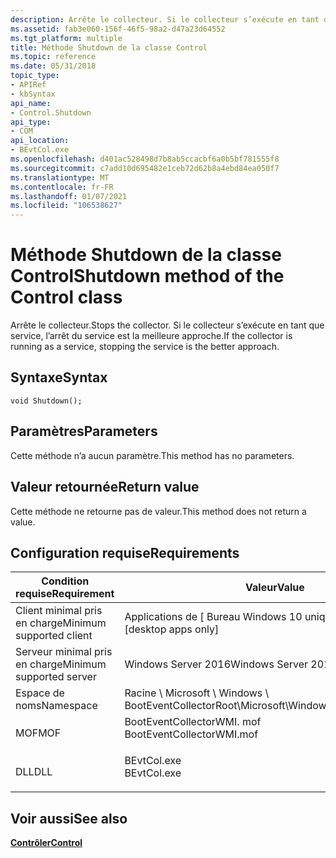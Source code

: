 ```yaml
---
description: Arrête le collecteur. Si le collecteur s’exécute en tant que service, l’arrêt du service est la meilleure approche.
ms.assetid: fab3e060-156f-46f5-98a2-d47a23d64552
ms.tgt_platform: multiple
title: Méthode Shutdown de la classe Control
ms.topic: reference
ms.date: 05/31/2018
topic_type:
- APIRef
- kbSyntax
api_name:
- Control.Shutdown
api_type:
- COM
api_location:
- BEvtCol.exe
ms.openlocfilehash: d401ac528498d7b8ab5ccacbf6a0b5bf781555f8
ms.sourcegitcommit: c7add10d695482e1ceb72d62b8a4ebd84ea050f7
ms.translationtype: MT
ms.contentlocale: fr-FR
ms.lasthandoff: 01/07/2021
ms.locfileid: "106538627"
---
```

# <a name="shutdown-method-of-the-control-class"></a><span data-ttu-id="42a1f-104">Méthode Shutdown de la classe Control</span><span class="sxs-lookup"><span data-stu-id="42a1f-104">Shutdown method of the Control class</span></span>

<span data-ttu-id="42a1f-105">Arrête le collecteur.</span><span class="sxs-lookup"><span data-stu-id="42a1f-105">Stops the collector.</span></span> <span data-ttu-id="42a1f-106">Si le collecteur s’exécute en tant que service, l’arrêt du service est la meilleure approche.</span><span class="sxs-lookup"><span data-stu-id="42a1f-106">If the collector is running as a service, stopping the service is the better approach.</span></span>

## <a name="syntax"></a><span data-ttu-id="42a1f-107">Syntaxe</span><span class="sxs-lookup"><span data-stu-id="42a1f-107">Syntax</span></span>


```mof
void Shutdown();
```



## <a name="parameters"></a><span data-ttu-id="42a1f-108">Paramètres</span><span class="sxs-lookup"><span data-stu-id="42a1f-108">Parameters</span></span>

<span data-ttu-id="42a1f-109">Cette méthode n’a aucun paramètre.</span><span class="sxs-lookup"><span data-stu-id="42a1f-109">This method has no parameters.</span></span>

## <a name="return-value"></a><span data-ttu-id="42a1f-110">Valeur retournée</span><span class="sxs-lookup"><span data-stu-id="42a1f-110">Return value</span></span>

<span data-ttu-id="42a1f-111">Cette méthode ne retourne pas de valeur.</span><span class="sxs-lookup"><span data-stu-id="42a1f-111">This method does not return a value.</span></span>

## <a name="requirements"></a><span data-ttu-id="42a1f-112">Configuration requise</span><span class="sxs-lookup"><span data-stu-id="42a1f-112">Requirements</span></span>



| <span data-ttu-id="42a1f-113">Condition requise</span><span class="sxs-lookup"><span data-stu-id="42a1f-113">Requirement</span></span> | <span data-ttu-id="42a1f-114">Valeur</span><span class="sxs-lookup"><span data-stu-id="42a1f-114">Value</span></span> |
|-------------------------------------|------------------------------------------------------------------------------------------------------|
| <span data-ttu-id="42a1f-115">Client minimal pris en charge</span><span class="sxs-lookup"><span data-stu-id="42a1f-115">Minimum supported client</span></span><br/> | <span data-ttu-id="42a1f-116">Applications de \[ Bureau Windows 10 uniquement\]</span><span class="sxs-lookup"><span data-stu-id="42a1f-116">Windows 10 \[desktop apps only\]</span></span><br/>                                                          |
| <span data-ttu-id="42a1f-117">Serveur minimal pris en charge</span><span class="sxs-lookup"><span data-stu-id="42a1f-117">Minimum supported server</span></span><br/> | <span data-ttu-id="42a1f-118">Windows Server 2016</span><span class="sxs-lookup"><span data-stu-id="42a1f-118">Windows Server 2016</span></span><br/>                                                                       |
| <span data-ttu-id="42a1f-119">Espace de noms</span><span class="sxs-lookup"><span data-stu-id="42a1f-119">Namespace</span></span><br/>                | <span data-ttu-id="42a1f-120">Racine \\ Microsoft \\ Windows \\ BootEventCollector</span><span class="sxs-lookup"><span data-stu-id="42a1f-120">Root\\Microsoft\\Windows\\BootEventCollector</span></span><br/>                                              |
| <span data-ttu-id="42a1f-121">MOF</span><span class="sxs-lookup"><span data-stu-id="42a1f-121">MOF</span></span><br/>                      | <dl> <span data-ttu-id="42a1f-122"><dt>BootEventCollectorWMI. mof</dt></span><span class="sxs-lookup"><span data-stu-id="42a1f-122"><dt>BootEventCollectorWMI.mof</dt></span></span> </dl> |
| <span data-ttu-id="42a1f-123">DLL</span><span class="sxs-lookup"><span data-stu-id="42a1f-123">DLL</span></span><br/>                      | <dl> <span data-ttu-id="42a1f-124"><dt>BEvtCol.exe</dt></span><span class="sxs-lookup"><span data-stu-id="42a1f-124"><dt>BEvtCol.exe</dt></span></span> </dl>               |



## <a name="see-also"></a><span data-ttu-id="42a1f-125">Voir aussi</span><span class="sxs-lookup"><span data-stu-id="42a1f-125">See also</span></span>

<dl> <dt>

[<span data-ttu-id="42a1f-126">**Contrôler**</span><span class="sxs-lookup"><span data-stu-id="42a1f-126">**Control**</span></span>](control.md)
</dt> </dl>

 

 




